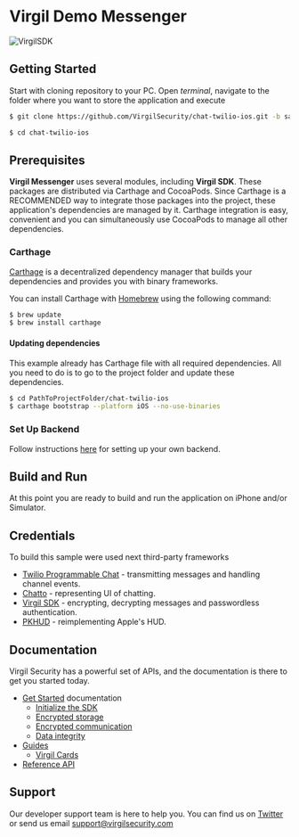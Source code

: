 # Virgil Demo Messenger

![VirgilSDK](https://cloud.githubusercontent.com/assets/6513916/19643783/bfbf78be-99f4-11e6-8d5a-a43394f2b9b2.png)

## Getting Started

Start with cloning repository to your PC. Open *terminal*, navigate to the folder where you want to store the application and execute
```bash
$ git clone https://github.com/VirgilSecurity/chat-twilio-ios.git -b sample-v5

$ cd chat-twilio-ios
```

## Prerequisites
**Virgil Messenger** uses several modules, including **Virgil SDK**. These packages are distributed via Carthage and CocoaPods. Since Carthage is a RECOMMENDED way to integrate those packages into the project, these application's dependencies are managed by it. Carthage integration is easy, convenient and you can simultaneously use CocoaPods to manage all other dependencies.

### Carthage

[Carthage](https://github.com/Carthage/Carthage) is a decentralized dependency manager that builds your dependencies and provides you with binary frameworks.

You can install Carthage with [Homebrew](http://brew.sh/) using the following command:

```bash
$ brew update
$ brew install carthage
```

#### Updating dependencies
This example already has Carthage file with all required dependencies. All you need to do is to go to the project folder and update these dependencies.

```bash 
$ cd PathToProjectFolder/chat-twilio-ios
$ carthage bootstrap --platform iOS --no-use-binaries
```

### Set Up Backend
Follow instructions [here](https://github.com/VirgilSecurity/demo-twilio-chat-js/tree/v5) for setting up your own backend.

## Build and Run
At this point you are ready to build and run the application on iPhone and/or Simulator.

## Credentials

To build this sample were used next third-party frameworks

* [Twilio Programmable Chat](https://www.twilio.com/chat) - transmitting messages and handling channel events.
* [Chatto](https://github.com/badoo/Chatto) - representing UI of chatting. 
* [Virgil SDK](https://github.com/VirgilSecurity/virgil-sdk-x) - encrypting, decrypting messages and passwordless authentication.
* [PKHUD](https://github.com/pkluz/PKHUD) - reimplementing Apple's HUD.

## Documentation

Virgil Security has a powerful set of APIs, and the documentation is there to get you started today.

* [Get Started][_getstarted_root] documentation
  * [Initialize the SDK][_guide_initialization]
  * [Encrypted storage][_getstarted_storage]
  * [Encrypted communication][_getstarted_encryption]
  * [Data integrity][_getstarted_data_integrity]
* [Guides][_guides]
  * [Virgil Cards][_guide_virgil_cards]
* [Reference API][_reference_api]

## Support

Our developer support team is here to help you. You can find us on [Twitter](https://twitter.com/virgilsecurity) or send us email support@virgilsecurity.com

[_getstarted_root]: https://developer.virgilsecurity.com/docs/swift/get-started
[_getstarted_encryption]: https://developer.virgilsecurity.com/docs/swift/get-started/encrypted-communication
[_getstarted_storage]: https://developer.virgilsecurity.com/docs/swift/get-started/encrypted-storage
[_getstarted_data_integrity]: https://developer.virgilsecurity.com/docs/swift/get-started/data-integrity
[_guides]: https://developer.virgilsecurity.com/docs/swift/guides
[_guide_initialization]: https://developer.virgilsecurity.com/docs/swift/how-to/setup/v5/install-sdk
[_guide_virgil_cards]: https://developer.virgilsecurity.com/docs/swift/how-to/public-key-management/v5/create-card
[_guide_virgil_keys]: https://developer.virgilsecurity.com/docs/swift/how-to/public-key-management/v5/create-card
[_guide_encryption]: https://developer.virgilsecurity.com/docs/swift/how-to/public-key-management/v5/use-card-for-crypto-operation
[_reference_api]: http://virgilshttps://developer.virgilsecurity.com/docs/swift/guides/settings/initialize-sdk-on-clientecurity.github.io/virgil-sdk-x/
